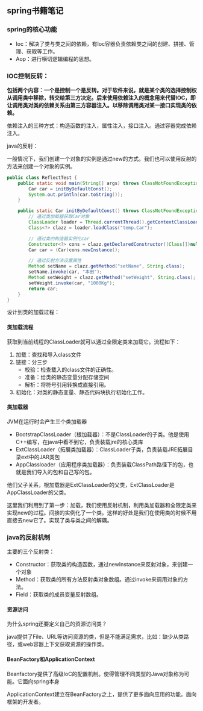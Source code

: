 ## spring书籍笔记

### spring的核心功能

- Ioc：解决了类与类之间的依赖，有Ioc容器负责依赖类之间的创建、拼接、管理、获取等工作。
- Aop：进行横切逻辑编程的思想。

### IOC控制反转：

**包括两个内容：一个是控制一个是反转。对于软件来说，就是某个类的选择控制权从调用类中移除，转交给第三方决定。后来使用依赖注入的概念用来代替IOC，即让调用类对类的依赖关系由第三方容器注入。以移除调用类对某一接口实现类的依赖。**

依赖注入的三种方式：构造函数的注入，属性注入，接口注入。通过容器完成依赖注入。

java的反射：

一般情况下，我们创建一个对象的实例是通过new的方式。我们也可以使用反射的方法来创建一个对象的实例。

```java
public class ReflectTest {
    public static void main(String[] args) throws ClassNotFoundException, InvocationTargetException, NoSuchMethodException, InstantiationException, IllegalAccessException {
        Car car = initByDefaultConst();
        System.out.println(car.toString());
    }

    public static Car initByDefaultConst() throws ClassNotFoundException, NoSuchMethodException, InvocationTargetException, InstantiationException, IllegalAccessException {
        // 通过类加载器获取Car对象
        ClassLoader loader = Thread.currentThread().getContextClassLoader();
        Class<?> clazz = loader.loadClass("temp.Car");

        // 通过类的构造器实例化car
        Constructor<?> cons = clazz.getDeclaredConstructor((Class[])null);
        Car car = (Car)cons.newInstance();

        // 通过反射方法设置属性
        Method setName = clazz.getMethod("setName", String.class);
        setName.invoke(car, "本田");
        Method setWeight = clazz.getMethod("setWeight", String.class);
        setWeight.invoke(car, "1000Kg");
        return car;
    }
}
```

设计到类的加载过程：

#### 类加载流程

获取到当前线程的ClassLoader就可以通过全限定类来加载它。流程如下：

1. 加载：查找和导入class文件
2. 链接：分三步
   - 校验：检查载入的class文件的正确性。
   - 准备：给类的静态变量分配存储空间
   - 解析：将符号引用转换成直接引用。
3. 初始化：对类的静态变量、静态代码块执行初始化工作。

#### 类加载器

JVM在运行时会产生三个类加载器

- BootstrapClassLoader（根加载器）：不是ClassLoader的子类。他是使用C++编写，在java中看不到它，负责装载jre的核心类库
- ExtClassLoader（拓展类加载器）：ClassLoader子类，负责装载JRE拓展目录ext中的JAR类包
- AppClassloader（应用程序类加载器）：负责装载ClassPath路径下的包，也就是我们导入的包和自己写的包。

他们父子关系，根加载器是ExtClassLoader的父类，ExtClassLoader是AppClassLoader的父类。

这里我们利用到了第一步：加载，我们使用反射机制，利用类加载器和全限定类来实现new的过程。间接的实例化了一个类。这样的好处是我们在使用类的时候不用直接去new它了。实现了类与类之间的解耦。

### java的反射机制

主要的三个反射类：

- Constructor：获取类的构造函数，通过newInstance来反射对象，来创建一个对象
- Method：获取类的所有方法反射类对象数组。通过invoke来调用对象的方法。
- Field：获取类的成员变量反射数组。

#### 资源访问

为什么spring还要定义自己的资源访问类？

 java提供了File、URL等访问资源的类，但是不能满足需求，比如：缺少从类路径，或web容器上下文获取资源的操作类。

#### BeanFactory和ApplicationContext

Beanfactory提供了高级IoC的配置机制。使得管理不同类型的Java对象称为可能。它面向spring本身

ApplicationContext建立在BeanFactory之上，提供了更多面向应用的功能。面向框架的开发者。